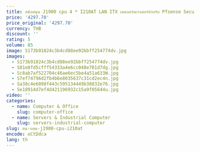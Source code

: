 ```yaml
---
title: สนับสนุน J1900 cpu 4 * I210AT LAN ITX เมนบอร์ดเราเตอร์สําหรับ Pfsense Security Server
price: '4297.70'
price_original: '4297.70'
currency: THB
discount: ''
rating: 5
volume: 85
image: S173b91024c3b4cd88ee92bbff254774dv.jpg
images:
  - S173b91024c3b4cd88ee92bbff254774dv.jpg
  - S81e8fd5cfff54333a4e6cc048e781d7dg.jpg
  - Sc8ab7af522704c46ae6ec5be4a51a633W.jpg
  - S7ef74796d2fb4b6e8035637c31cd2ec4n.jpg
  - Sa38c4e6098f443c595134449b38832e76.jpg
  - Se18914d7ef4d421196932c15a9f05644u.jpg
video: ''
categories:
  - name: Computer & Office
    slug: computer-office
  - name: Servers & Industrial Computer
    slug: servers-industrial-computer
slug: สน-บสน-j1900-cpu-i210at
encode: oCtDdca
lang: th
---
```

  